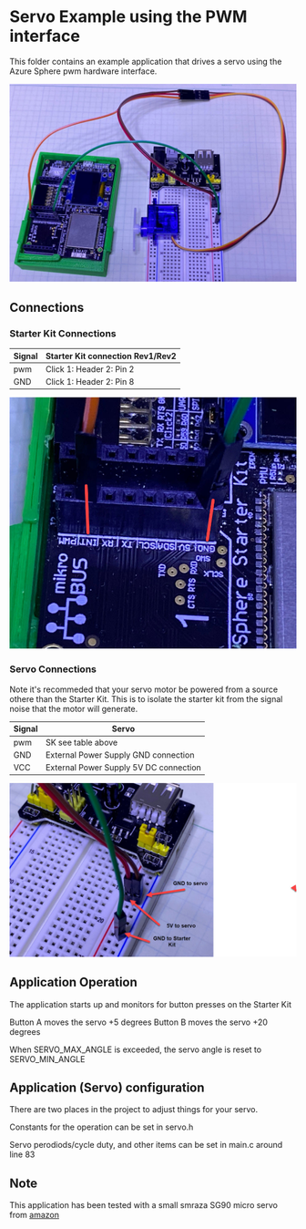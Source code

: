 # Servo Example using the PWM interface

This folder contains an example application that drives a servo using the Azure Sphere pwm hardware interface.

![Servo Project](PWM_HighLevelApp/media/Solution.jpg)


## Connections

### Starter Kit Connections
| Signal | Starter Kit connection Rev1/Rev2 |
| ---- | ---- |
| pwm | Click 1: Header 2: Pin 2 |
| GND | Click 1: Header 2: Pin 8 |

![Servo Project](PWM_HighLevelApp/media/SK_Connections.jpg)

### Servo Connections

Note it's recommeded that your servo motor be powered from a source othere than the Starter Kit.  This is to isolate the starter kit from the signal noise that the motor will generate.

| Signal | Servo |
| --- | --- |
| pwm | SK see table above |
| GND | External Power Supply GND connection |
| VCC | External Power Supply 5V DC connection |

![Servo Project](PWM_HighLevelApp/media/Servo_Connections.jpg)

## Application Operation

The application starts up and monitors for button presses on the Starter Kit

Button A moves the servo +5 degrees
Button B moves the servo +20 degrees

When SERVO_MAX_ANGLE is exceeded, the servo angle is reset to SERVO_MIN_ANGLE

## Application (Servo) configuration
There are two places in the project to adjust things for your servo.

Constants for the operation can be set in servo.h

Servo perodiods/cycle duty, and other items can be set in main.c around line 83

## Note
This application has been tested with a small smraza SG90 micro servo from [amazon](https://www.amazon.com/gp/product/B07L2SF3R4/ref=ppx_yo_dt_b_asin_title_o08_s00?ie=UTF8&psc=1)
